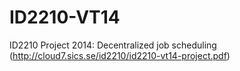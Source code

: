 ID2210-VT14
===========

ID2210 Project 2014: Decentralized job scheduling (http://cloud7.sics.se/id2210/id2210-vt14-project.pdf)
